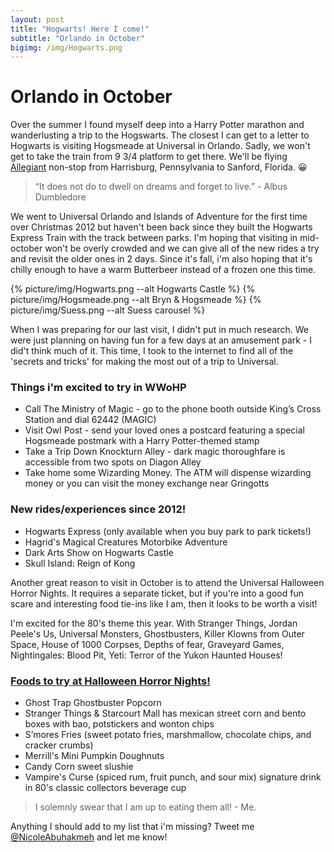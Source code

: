 ```yaml
---
layout: post
title: "Hogwarts! Here I come!"
subtitle: "Orlando in October"
bigimg: /img/Hogwarts.png
---
```


# Orlando in October


Over the summer I found myself deep into a Harry Potter marathon and wanderlusting a trip to the Hogswarts.  The closest I can get to a letter to Hogwarts is visiting Hogsmeade at Universal in Orlando.  Sadly, we won't get to take the train from 9 3/4 platform to get there.  We'll be flying [Allegiant](https://allegiantair.com) non-stop from Harrisburg, Pennsylvania to Sanford, Florida. 😀

>“It does not do to dwell on dreams and forget to live.” - Albus Dumbledore


We went to Universal Orlando and Islands of Adventure for the first time over Christmas 2012 but haven't been back since they built the Hogwarts Express Train with the track between parks. I'm hoping that visiting in mid-october won't be overly crowded and we can give all of the new rides a try and revisit the older ones in 2 days. Since it's fall, i'm also hoping that it's chilly enough to have a warm Butterbeer instead of a frozen one this time. 

{% picture/img/Hogwarts.png --alt Hogwarts Castle %}
{% picture/img/Hogsmeade.png --alt Bryn & Hogsmeade %}
{% picture/img/Suess.png --alt Suess carousel %}

When I was preparing for our last visit, I didn't put in much research. We were just planning on having fun for a few days at an amusement park - I did't think much of it. 
This time, I took to the internet to find all of the 'secrets and tricks' for making the most out of a trip to Universal. 

### Things i'm excited to try in WWoHP

- Call The Ministry of Magic -  go to the phone booth outside King’s Cross Station and dial 62442 (MAGIC)
- Visit Owl Post - send your loved ones a postcard featuring a special Hogsmeade postmark with a Harry Potter-themed stamp
- Take a Trip Down Knockturn Alley - dark magic thoroughfare is accessible from two spots on Diagon Alley
- Take home some Wizarding Money. The ATM will dispense wizarding money or you can visit the money exchange near Gringotts


### New rides/experiences since 2012!
 
  - Hogwarts Express (only available when you buy park to park tickets!)
  - Hagrid's Magical Creatures Motorbike Adventure
  - Dark Arts Show on Hogwarts Castle
  - Skull Island: Reign of Kong

Another great reason to visit in October is to attend the Universal Halloween Horror Nights. It requires a separate ticket, but if you're into a good fun scare and interesting food tie-ins like I am, then it looks to be worth a visit! 

I'm excited for the 80's theme this year. With Stranger Things, Jordan Peele's Us, Universal Monsters, Ghostbusters,  Killer Klowns from Outer Space, House of 1000 Corpses, Depths of fear, Graveyard Games, Nightingales: Blood Pit, Yeti: Terror of the Yukon Haunted Houses! 



### [Foods to try at Halloween Horror Nights!](https://orlando.halloweenhorrornights.com/site/hhn/details/announcements#food-and-beverage-at-hhn-2019)

- Ghost Trap Ghostbuster Popcorn
- Stranger Things & Starcourt Mall has mexican street corn and bento boxes with bao, potstickers and wonton chips
- S’mores Fries (sweet potato fries, marshmallow, chocolate chips, and cracker     crumbs)
- Merrill's Mini Pumpkin Doughnuts
- Candy Corn sweet slushie
- Vampire's Curse (spiced rum, fruit punch, and     sour mix) signature drink in 80's classic     collectors beverage cup

>I solemnly swear that I am up to eating them all! - Me.


Anything I should add to my list that i'm missing? Tweet me [@NicoleAbuhakmeh](https://twitter.com/nicoleabuhakmeh) and let me know!
